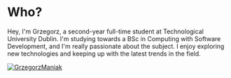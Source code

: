 # Who?

Hey, I'm Grzegorz, a second-year full-time student at Technological University Dublin. I'm studying towards a BSc in Computing with Software Development, and I'm really passionate about the subject. I enjoy exploring new technologies and keeping up with the latest trends in the field.

[![GrzegorzManiak](https://img.shields.io/badge/LinkedIn-0077B5?style=for-the-badge&logo=linkedin&logoColor=white)
](https://linkedin.grzegorz.ie)
